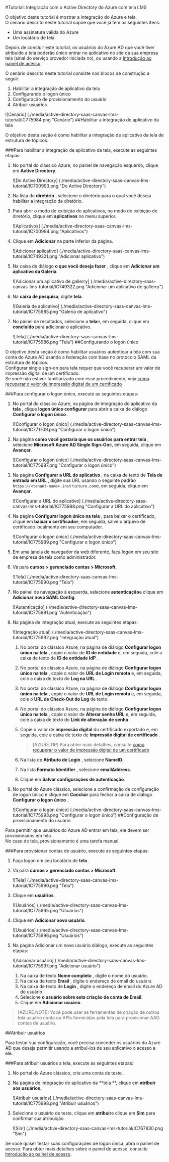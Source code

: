 <properties
    pageTitle="Tutorial: Integração com o Active Directory do Azure com tela LMS | Microsoft Azure" 
    description="Saiba como usar LMS de tela com o Azure Active Directory para habilitar o logon único, provisionamento automatizado e muito mais!" 
    services="active-directory" 
    authors="jeevansd"  
    documentationCenter="na" 
    manager="femila"/>
<tags 
    ms.service="active-directory" 
    ms.devlang="na" 
    ms.topic="article" 
    ms.tgt_pltfrm="na" 
    ms.workload="identity" 
    ms.date="09/29/2016" 
    ms.author="jeedes" />

#<a name="tutorial-azure-active-directory-integration-with-canvas-lms"></a>Tutorial: Integração com o Active Directory do Azure com tela LMS

O objetivo deste tutorial é mostrar a integração do Azure e tela.  
O cenário descrito neste tutorial supõe que você já tem os seguintes itens:

-   Uma assinatura válida do Azure
-   Um locatário de tela

Depois de concluir este tutorial, os usuários do Azure AD que você tiver atribuído a tela poderão único entrar no aplicativo no site da sua empresa tela (sinal do serviço provedor iniciada no), ou usando a [Introdução ao painel de acesso](active-directory-saas-access-panel-introduction.md).

O cenário descrito neste tutorial consiste nos blocos de construção a seguir:

1.  Habilitar a integração de aplicativo da tela
2.  Configurando o logon único
3.  Configuração de provisionamento do usuário
4.  Atribuir usuários

![Cenário] (./media/active-directory-saas-canvas-lms-tutorial/IC775984.png "Cenário")
##<a name="enabling-the-application-integration-for-canvas"></a>Habilitar a integração de aplicativo da tela

O objetivo desta seção é como habilitar a integração de aplicativo da tela de estrutura de tópicos.

###<a name="to-enable-the-application-integration-for-canvas-perform-the-following-steps"></a>Para habilitar a integração de aplicativo da tela, execute as seguintes etapas:

1.  No portal do clássico Azure, no painel de navegação esquerdo, clique em **Active Directory**.

    ![Do Active Directory] (./media/active-directory-saas-canvas-lms-tutorial/IC700993.png "Do Active Directory")

2.  Na lista de **diretório** , selecione o diretório para o qual você deseja habilitar a integração de diretório.

3.  Para abrir o modo de exibição de aplicativos, no modo de exibição de diretório, clique em **aplicativos** no menu superior.

    ![Aplicativos] (./media/active-directory-saas-canvas-lms-tutorial/IC700994.png "Aplicativos")

4.  Clique em **Adicionar** na parte inferior da página.

    ![Adicionar aplicativo] (./media/active-directory-saas-canvas-lms-tutorial/IC749321.png "Adicionar aplicativo")

5.  Na caixa de diálogo **o que você deseja fazer** , clique em **Adicionar um aplicativo da Galeria**.

    ![Adicionar um aplicativo de gallerry] (./media/active-directory-saas-canvas-lms-tutorial/IC749322.png "Adicionar um aplicativo de gallerry")

6.  Na **caixa de pesquisa**, digite **tela**.

    ![Galeria de aplicativo] (./media/active-directory-saas-canvas-lms-tutorial/IC775985.png "Galeria de aplicativo")

7.  No painel de resultados, selecione a **tela**e, em seguida, clique em **concluído** para adicionar o aplicativo.

    ![Tela] (./media/active-directory-saas-canvas-lms-tutorial/IC775986.png "Tela")
##<a name="configuring-single-sign-on"></a>Configurando o logon único

O objetivo desta seção é como habilitar usuários autenticar a tela com sua conta do Azure AD usando a federação com base no protocolo SAML da estrutura de tópicos.  
Configurar single sign-on para tela requer que você recuperar um valor de impressão digital de um certificado.  
Se você não estiver familiarizado com esse procedimento, veja [como recuperar o valor de impressão digital de um certificado](http://youtu.be/YKQF266SAxI)

###<a name="to-configure-single-sign-on-perform-the-following-steps"></a>Para configurar o logon único, execute as seguintes etapas:

1.  No portal do clássico Azure, na página de integração do aplicativo da **tela** , clique **logon único configurar** para abrir a caixa de diálogo **Configurar o logon único** .

    ![Configurar o logon único] (./media/active-directory-saas-canvas-lms-tutorial/IC771709.png "Configurar o logon único")

2.  Na página **como você gostaria que os usuários para entrar tela** , selecione **Microsoft Azure AD Single Sign-On**e, em seguida, clique em **Avançar**.

    ![Configurar o logon único] (./media/active-directory-saas-canvas-lms-tutorial/IC775987.png "Configurar o logon único")

3.  Na página **Configurar a URL do aplicativo** , na caixa de texto de **Tela de entrada em URL** , digite sua URL usando o seguinte padrão `https://<tenant-name>.instructure.com`e, em seguida, clique em **Avançar**.

    ![Configurar a URL do aplicativo] (./media/active-directory-saas-canvas-lms-tutorial/IC775988.png "Configurar a URL do aplicativo")

4.  Na página **Configurar logon único na tela** , para baixar o certificado, clique em **baixar o certificado**e, em seguida, salve o arquivo de certificado localmente em seu computador.

    ![Configurar o logon único] (./media/active-directory-saas-canvas-lms-tutorial/IC775989.png "Configurar o logon único")

5.  Em uma janela de navegador da web diferente, faça logon em seu site de empresa de tela como administrador.

6.  Vá para **cursos \> gerenciado contas \> Microsoft**.

    ![Tela] (./media/active-directory-saas-canvas-lms-tutorial/IC775990.png "Tela")

7.  No painel de navegação à esquerda, selecione **autenticação**e clique em **Adicionar novo SAML Config**.

    ![Autenticação] (./media/active-directory-saas-canvas-lms-tutorial/IC775991.png "Autenticação")

8.  Na página de integração atual, execute as seguintes etapas:

    ![Integração atual] (./media/active-directory-saas-canvas-lms-tutorial/IC775992.png "Integração atual")

    1.  No portal do clássico Azure, na página de diálogo **Configurar logon único na tela** , copie o valor de **ID de entidade** e, em seguida, cole a caixa de texto de **ID de entidade IdP** .
    2.  No portal do clássico Azure, na página de diálogo **Configurar logon único na tela** , copie o valor de **URL de Login remota** e, em seguida, cole a caixa de texto do **Log na URL** .
    3.  No portal do clássico Azure, na página de diálogo **Configurar logon único na tela** , copie o valor de **URL de Login remota** e, em seguida, cole o **URL de Check-Out do Log** de texto.
    4.  No portal do clássico Azure, na página de diálogo **Configurar logon único na tela** , copie o valor de **Alterar senha URL** e, em seguida, cole a caixa de texto do **Link de alteração de senha** .
    5.  Copie o valor de **impressão digital** do certificado exportado e, em seguida, cole a caixa de texto de **Impressão digital de certificado** .  

        >[AZURE.TIP] Para obter mais detalhes, consulte [como recuperar o valor de impressão digital de um certificado](http://youtu.be/YKQF266SAxI)

    6.  Na lista de **Atributo de Login** , selecione **NameID**.
    7.  Na lista **Formato Identifier** , selecione **emailAddress**.
    8.  Clique em **Salvar configurações de autenticação**.

9.  No portal do Azure clássico, selecione a confirmação de configuração de logon único e clique em **Concluir** para fechar a caixa de diálogo **Configurar o logon único** .

    ![Configurar o logon único] (./media/active-directory-saas-canvas-lms-tutorial/IC775993.png "Configurar o logon único")
##<a name="configuring-user-provisioning"></a>Configuração de provisionamento do usuário

Para permitir que usuários do Azure AD entrar em tela, ele devem ser provisionados em tela.  
No caso de tela, provisionamento é uma tarefa manual.

###<a name="to-provision-a-user-accounts-perform-the-following-steps"></a>Para provisionar contas de usuário, execute as seguintes etapas:

1.  Faça logon em seu locatário de **tela** .

2.  Vá para **cursos \> gerenciado contas \> Microsoft**.

    ![Tela] (./media/active-directory-saas-canvas-lms-tutorial/IC775990.png "Tela")

3.  Clique em **usuários**.

    ![Usuários] (./media/active-directory-saas-canvas-lms-tutorial/IC775995.png "Usuários")

4.  Clique em **Adicionar novo usuário**.

    ![Usuários] (./media/active-directory-saas-canvas-lms-tutorial/IC775996.png "Usuários")

5.  Na página Adicionar um novo usuário diálogo, execute as seguintes etapas:

    ![Adicionar usuário] (./media/active-directory-saas-canvas-lms-tutorial/IC775997.png "Adicionar usuário")

    1.  Na caixa de texto **Nome completo** , digite o nome do usuário.
    2.  Na caixa de texto **Email** , digite o endereço de email do usuário.
    3.  Na caixa de texto de **Login** , digite o endereço de email do Azure AD do usuário.
    4.  Selecione **o usuário sobre esta criação de conta de Email**.
    5.  Clique em **Adicionar usuário**.

>[AZURE.NOTE] Você pode usar as ferramentas de criação de outros tela usuário conta ou APIs fornecidas pela tela para provisionar AAD contas de usuário.

##<a name="assigning-users"></a>Atribuir usuários

Para testar sua configuração, você precisa conceder os usuários do Azure AD que deseja permitir usando a atribuí-los de seu aplicativo o acesso a ele.

###<a name="to-assign-users-to-canvas-perform-the-following-steps"></a>Para atribuir usuários a tela, execute as seguintes etapas:

1.  No portal do Azure clássico, crie uma conta de teste.

2.  Na página de integração do aplicativo da **tela **, clique em **atribuir aos usuários**.

    ![Atribuir usuários] (./media/active-directory-saas-canvas-lms-tutorial/IC775998.png "Atribuir usuários")

3.  Selecione o usuário de teste, clique em **atribuir**e clique em **Sim** para confirmar sua atribuição.

    ![Sim] (./media/active-directory-saas-canvas-lms-tutorial/IC767830.png "Sim")

Se você quiser testar suas configurações de logon única, abra o painel de acesso. Para obter mais detalhes sobre o painel de acesso, consulte [Introdução ao painel de acesso](active-directory-saas-access-panel-introduction.md).
